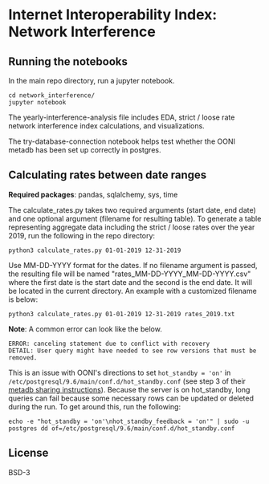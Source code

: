 # Internet Interoperability Index: Network Interference

## Running the notebooks
In the main repo directory, run a jupyter notebook.

```
cd network_interference/
jupyter notebook
```

The yearly-interference-analysis file includes EDA, strict / loose rate network interference index calculations, and visualizations. 

The try-database-connection notebook helps test whether the OONI metadb has been set up correctly in postgres.

## Calculating rates between date ranges
**Required packages**: pandas, sqlalchemy, sys, time

The calculate\_rates.py takes two required arguments (start date, end date) and one optional argument (filename for resulting table). To generate a table representing aggregate data including the strict / loose rates over the year 2019, run the following in the repo directory:

```
python3 calculate_rates.py 01-01-2019 12-31-2019
```

Use MM-DD-YYYY format for the dates. If no filename argument is passed, the resulting file will be named "rates\_MM-DD-YYYY\_MM-DD-YYYY.csv" where the first date is the start date and the second is the end date. It will be located in the current directory. An example with a customized filename is below:

```
python3 calculate_rates.py 01-01-2019 12-31-2019 rates_2019.txt
```

**Note**: A common error can look like the below.

```
ERROR: canceling statement due to conflict with recovery
DETAIL: User query might have needed to see row versions that must be removed.
```

This is an issue with OONI's directions to set `hot_standby = 'on'` in `/etc/postgresql/9.6/main/conf.d/hot_standby.conf` (see step 3 of their [metadb sharing instructions](https://github.com/ooni/sysadmin/blob/master/docs/metadb-sharing.md)). Because the server is on hot\_standby, long queries can fail because some necessary rows can be updated or deleted during the run. To get around this, run the following:

```
echo -e "hot_standby = 'on'\nhot_standby_feedback = 'on'" | sudo -u postgres dd of=/etc/postgresql/9.6/main/conf.d/hot_standby.conf
```

## License
BSD-3
